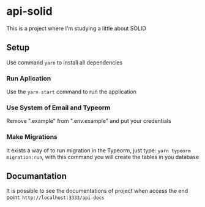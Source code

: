 # api-solid

This is a project where I'm studying a little about SOLID


## Setup

Use command `yarn` to install all dependencies

### Run Aplication

Use the `yarn start` command to run the application

### Use System of Email and Typeorm

Remove ".example" from ".env.example" and put your credentials

### Make Migrations 

It exists a way of to run migration in the Typeorm, just type: `yarn typeorm migration:run`, with this command you will create the tables in you database

## Documantation

It is possible to see the documentations of project when access the end point: `http://localhost:3333/api-docs`